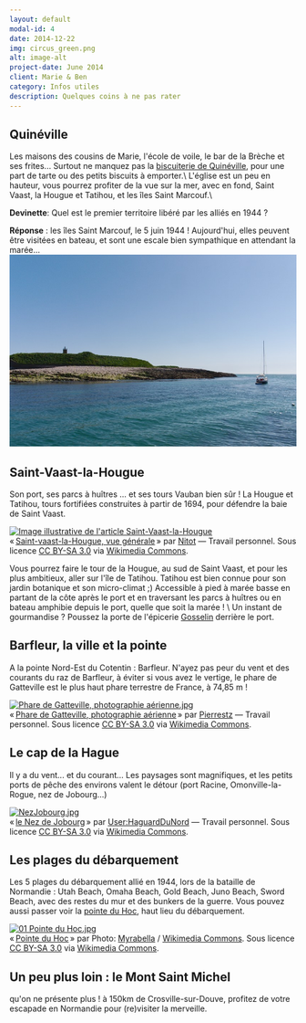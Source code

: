 ```yaml
---
layout: default
modal-id: 4
date: 2014-12-22
img: circus_green.png
alt: image-alt
project-date: June 2014
client: Marie & Ben
category: Infos utiles
description: Quelques coins à ne pas rater
---
```


## Quinéville
Les maisons des cousins de Marie, l'école de voile, le bar de la Brèche et ses frites...
Surtout ne manquez pas la [biscuiterie de Quinéville](http://www.biscuiterie-quineville.com), pour une part de tarte ou des petits biscuits à emporter.\\
L'église est un peu en hauteur, vous pourrez profiter de la vue sur la mer, avec en fond, Saint Vaast, la Hougue et Tatihou, et les îles Saint Marcouf.\\


**Devinette**:
Quel est le premier territoire libéré par les alliés en 1944 ?


**Réponse** :
les îles Saint Marcouf, le 5 juin 1944 ! Aujourd'hui, elles peuvent être visitées en bateau, et sont une escale bien sympathique en attendant la marée... ![test](img/saint_marcouf.jpg)


## Saint-Vaast-la-Hougue
Son port, ses parcs à huîtres ... et ses tours Vauban bien sûr ! La Hougue et Tatihou, tours fortifiées construites à partir de 1694, pour défendre la baie de Saint Vaast. 

<p>
  <a href="http://commons.wikimedia.org/wiki/File:Saint-vaast-a-hougue-vue-generale.jpg#mediaviewer/File:Saint-vaast-a-hougue-vue-generale.jpg">
    <img alt="Image illustrative de l'article Saint-Vaast-la-Hougue" src="http://upload.wikimedia.org/wikipedia/commons/3/34/Saint-vaast-a-hougue-vue-generale.jpg" height="412" width="640">
   </a>
   <br>« <a href="http://commons.wikimedia.org/wiki/File:Saint-vaast-a-hougue-vue-generale.jpg#mediaviewer/File:Saint-vaast-a-hougue-vue-generale.jpg">Saint-vaast-la-Hougue, vue générale</a> » par <a href="//commons.wikimedia.org/wiki/User:Nitot" title="User:Nitot">Nitot</a> — <span class="int-own-work">Travail personnel</span>. Sous licence <a title="Creative Commons Attribution-Share Alike 3.0" href="http://creativecommons.org/licenses/by-sa/3.0">CC BY-SA 3.0</a> via <a href="//commons.wikimedia.org/wiki/">Wikimedia Commons</a>.
</p>

Vous pourrez faire le tour de la Hougue, au sud de Saint Vaast, et pour les plus ambitieux, aller sur l'île de Tatihou. Tatihou est bien connue pour son jardin botanique et son micro-climat ;) Accessible à pied à marée basse en partant de la côte après le port et en traversant les parcs à huîtres ou en bateau amphibie depuis le port, quelle que soit la marée ! \\
Un instant de gourmandise ? Poussez la porte de l'épicerie [Gosselin](http://www.maison-gosselin.fr) derrière le port. 


## Barfleur, la ville et la pointe
A la pointe Nord-Est du Cotentin : Barfleur. N'ayez pas peur du vent et des courants du raz de Barfleur, à éviter si vous avez le vertige, le phare de Gatteville est le plus haut phare terrestre de France, à 74,85 m ! 

<p><a href="http://commons.wikimedia.org/wiki/File:Phare_de_Gatteville,_photographie_a%C3%A9rienne.jpg#mediaviewer/File:Phare_de_Gatteville,_photographie_a%C3%A9rienne.jpg"><img src="http://upload.wikimedia.org/wikipedia/commons/f/fc/Phare_de_Gatteville%2C_photographie_a%C3%A9rienne.jpg" alt="Phare de Gatteville, photographie aérienne.jpg" height="428" width="640"></a><br>« <a href="http://commons.wikimedia.org/wiki/File:Phare_de_Gatteville,_photographie_a%C3%A9rienne.jpg#mediaviewer/File:Phare_de_Gatteville,_photographie_a%C3%A9rienne.jpg">Phare de Gatteville, photographie aérienne</a> » par <a href="//commons.wikimedia.org/wiki/User:Pierrestz" title="User:Pierrestz">Pierrestz</a> — <span class="int-own-work">Travail personnel</span>. Sous licence <a href="http://creativecommons.org/licenses/by-sa/3.0" title="Creative Commons Attribution-Share Alike 3.0">CC BY-SA 3.0</a> via <a href="//commons.wikimedia.org/wiki/">Wikimedia Commons</a>.</p>

## Le cap de la Hague
Il y a du vent... et du courant... Les paysages sont magnifiques, et les petits ports de pêche des environs valent le détour (port Racine, Omonville-la-Rogue, nez de Jobourg...)

<p><a href="http://commons.wikimedia.org/wiki/File:NezJobourg.jpg#mediaviewer/File:NezJobourg.jpg"><img src="http://upload.wikimedia.org/wikipedia/commons/6/6b/NezJobourg.jpg" alt="NezJobourg.jpg" height="480" width="636"></a><br>« <a href="http://commons.wikimedia.org/wiki/File:NezJobourg.jpg#mediaviewer/File:NezJobourg.jpg">le Nez de Jobourg</a> » par <a href="//commons.wikimedia.org/wiki/User:HaguardDuNord" title="User:HaguardDuNord">User:HaguardDuNord</a> — <span class="int-own-work">Travail personnel</span>. Sous licence <a href="http://creativecommons.org/licenses/by-sa/3.0/" title="Creative Commons Attribution-Share Alike 3.0">CC BY-SA 3.0</a> via <a href="//commons.wikimedia.org/wiki/">Wikimedia Commons</a>.</p>


## Les plages du débarquement
Les 5 plages du débarquement allié en 1944, lors de la bataille de Normandie : Utah Beach, Omaha Beach, Gold Beach, Juno Beach, Sword Beach, avec des restes du mur et des bunkers de la guerre. Vous pouvez aussi passer voir la [pointe du Hoc](http://fr.wikipedia.org/wiki/Pointe_du_Hoc), haut lieu du débarquement.

<p><a href="http://commons.wikimedia.org/wiki/File:01_Pointe_du_Hoc.jpg#mediaviewer/File:01_Pointe_du_Hoc.jpg"><img src="http://upload.wikimedia.org/wikipedia/commons/c/cc/01_Pointe_du_Hoc.jpg" alt="01 Pointe du Hoc.jpg" height="425" width="640"></a><br>« <a href="http://commons.wikimedia.org/wiki/File:01_Pointe_du_Hoc.jpg#mediaviewer/File:01_Pointe_du_Hoc.jpg">Pointe du Hoc</a> » par Photo: <a href="//commons.wikimedia.org/wiki/User:Myrabella" title="User:Myrabella">Myrabella</a>&nbsp;/&nbsp;<a href="//commons.wikimedia.org/wiki/Main_Page" title="Main Page">Wikimedia Commons</a>. Sous licence <a href="http://creativecommons.org/licenses/by-sa/3.0" title="Creative Commons Attribution-Share Alike 3.0">CC BY-SA 3.0</a> via <a href="//commons.wikimedia.org/wiki/">Wikimedia Commons</a>.</p>


## Un peu plus loin : le Mont Saint Michel
qu'on ne présente plus ! à 150km de Crosville-sur-Douve, profitez de votre escapade en Normandie pour (re)visiter la merveille.
